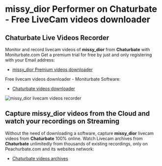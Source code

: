 # missy_dior Performer on Chaturbate - Free LiveCam videos downloader

## Chaturbate Live Videos Recorder

Monitor and record livecam videos of **missy_dior** from **Chaturbate** with Moniturbate.com
Get a premium trial for free by just and only registering with your Email address:
* [missy_dior Premium videos downloader](https://moniturbate.com/request-demo-licence-key.html)

Free livecam videos downloader - Moniturbate Software:
* [Chaturbate videos downloader](https://moniturbate.com/moniturbate-download-software.html)

![missy_dior livecam videos recorder](https://peachurnet.com/templates/moniturbate-software.png)


## Capture missy_dior videos from the Cloud and watch your recordings on Streaming

Without the need of downloading a software, capture **missy_dior** livecam videos from **Chaturbate** 100% online.
Watch Livecam archives from **Chaturbate** unlimitedly from thousands of existing recordings, only on Peachurbate.com and its websites network:
* [Chaturbate videos archives](https://peachurnet.com/)